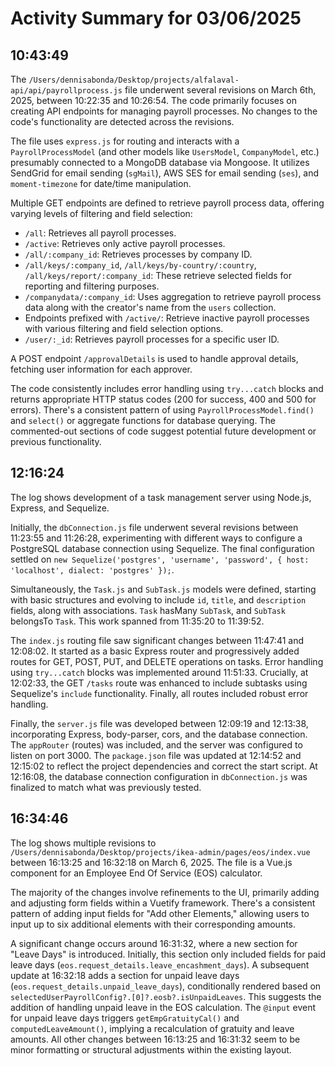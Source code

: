 # Activity Summary for 03/06/2025

## 10:43:49
The `/Users/dennisabonda/Desktop/projects/alfalaval-api/api/payrollprocess.js` file underwent several revisions on March 6th, 2025, between 10:22:35 and 10:26:54.  The code primarily focuses on creating API endpoints for managing payroll processes.  No changes to the code's functionality are detected across the revisions.


The file uses `express.js` for routing and interacts with a `PayrollProcessModel` (and other models like `UsersModel`, `CompanyModel`, etc.)  presumably connected to a MongoDB database via Mongoose.  It utilizes SendGrid for email sending (`sgMail`), AWS SES for email sending (`ses`), and  `moment-timezone` for date/time manipulation.


Multiple GET endpoints are defined to retrieve payroll process data, offering varying levels of filtering and field selection:

* `/all`: Retrieves all payroll processes.
* `/active`: Retrieves only active payroll processes.
* `/all/:company_id`: Retrieves processes by company ID.
* `/all/keys/:company_id`, `/all/keys/by-country/:country`, `/all/keys/report/:company_id`: These retrieve selected fields for reporting and filtering purposes.
* `/companydata/:company_id`: Uses aggregation to retrieve payroll process data along with the creator's name from the `users` collection.
* Endpoints prefixed with `/active/`:  Retrieve inactive payroll processes with various filtering and field selection options.
* `/user/:_id`: Retrieves payroll processes for a specific user ID.


A POST endpoint `/approvalDetails` is used to handle approval details, fetching user information for each approver.


The code consistently includes error handling using `try...catch` blocks and returns appropriate HTTP status codes (200 for success, 400 and 500 for errors).  There's a consistent pattern of using `PayrollProcessModel.find()` and `select()` or aggregate functions for database querying.  The commented-out sections of code suggest potential future development or previous functionality.


## 12:16:24
The log shows development of a task management server using Node.js, Express, and Sequelize.

Initially, the `dbConnection.js` file underwent several revisions between 11:23:55 and 11:26:28,  experimenting with different ways to configure a PostgreSQL database connection using Sequelize.  The final configuration settled on `new Sequelize('postgres', 'username', 'password', { host: 'localhost', dialect: 'postgres' });`.

Simultaneously, the `Task.js` and `SubTask.js` models were defined, starting with basic structures and evolving to include `id`, `title`, and `description` fields, along with associations. `Task` hasMany `SubTask`, and `SubTask` belongsTo `Task`.  This work spanned from 11:35:20 to 11:39:52.

The `index.js` routing file saw significant changes between 11:47:41 and 12:08:02.  It started as a basic Express router and progressively added routes for GET, POST, PUT, and DELETE operations on tasks.  Error handling using `try...catch` blocks was implemented around 11:51:33.  Crucially, at 12:02:33, the GET `/tasks` route was enhanced to include subtasks using Sequelize's `include` functionality.  Finally, all routes included robust error handling.

Finally, the `server.js` file was developed between 12:09:19 and 12:13:38, incorporating Express, body-parser, cors, and the database connection.  The `appRouter` (routes) was included, and the server was configured to listen on port 3000. The `package.json` file was updated at 12:14:52 and 12:15:02 to reflect the project dependencies and correct the start script.  At 12:16:08,  the database connection configuration in `dbConnection.js` was finalized to match what was previously tested.


## 16:34:46
The log shows multiple revisions to `/Users/dennisabonda/Desktop/projects/ikea-admin/pages/eos/index.vue` between 16:13:25 and 16:32:18 on March 6, 2025.  The file is a Vue.js component for an Employee End Of Service (EOS) calculator.

The majority of the changes involve refinements to the UI, primarily adding and adjusting form fields within a Vuetify framework.  There's a consistent pattern of adding input fields for "Add other Elements," allowing users to input up to six additional elements with their corresponding amounts.

A significant change occurs around 16:31:32, where a new section for "Leave Days" is introduced. Initially, this section only included fields for paid leave days (`eos.request_details.leave_encashment_days`). A subsequent update at 16:32:18 adds a section for unpaid leave days (`eos.request_details.unpaid_leave_days`), conditionally rendered based on `selectedUserPayrollConfig?.[0]?.eosb?.isUnpaidLeaves`. This suggests the addition of handling unpaid leave in the EOS calculation.  The `@input` event for unpaid leave days triggers `getEmpGratuityCal()` and `computedLeaveAmount()`, implying a recalculation of gratuity and leave amounts.  All other changes between 16:13:25 and 16:31:32 seem to be minor formatting or structural adjustments within the existing layout.
